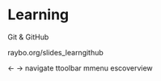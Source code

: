 <!-- .slide: data-state="layout-title no-fragment"  -->

# Learning

Git & GitHub

<div class="btn btn-warning">raybo.org/slides_learngithub</div>

<p class="small mt-4"><span class="badge bg-light text-dark me-1 ms-2">&larr; &rarr;</span> navigate
<span class="badge bg-light text-dark me-1 ms-2">t</span>toolbar
<span class="badge bg-light text-dark me-1 ms-2">m</span>menu
<span class="badge bg-light text-dark me-1 ms-2">esc</span>overview</p>
